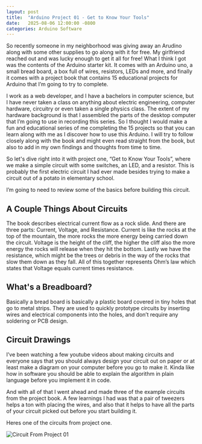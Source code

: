 ```yaml
---
layout: post
title:  "Arduino Project 01 - Get to Know Your Tools"
date:   2025-08-06 12:00:00 -0800
categories: Arduino Software
---
```


So recently someone in my neighborhood was giving away an Arudino along with 
some other supplies to go along with it for free. My girlfriend reached out and 
was lucky enough to get it all for free! What I think I got was the contents of 
the Arduino starter kit. It comes with an Arduino uno, a small bread board, a 
box full of wires, resistors, LEDs and more, and finally it comes with a project 
book that contains 15 educational projects for Arduino that I’m going to try to 
complete. 

I work as a web developer, and I have a bachelors in computer science, but I 
have never taken a class on anything about electric engineering, computer 
hardware, circuitry or even taken a single physics class. The extent of my 
hardware background is that I assembled the parts of the desktop computer that 
I’m going to use in recording this series. So I thought I would make a fun and 
educational series of me completing the 15 projects so that you can learn 
along with me as I discover how to use this Arduino. I will try to follow 
closely along with the book and might even read straight from the book, but also 
to add in my own findings and thoughts from time to time.

So let's dive right into it with project one, “Get to Know Your Tools”, where we 
make a simple circuit with some switches, an LED, and a resistor. This is 
probably the first electric circuit I had ever made besides trying to make a 
circuit out of a potato in elementary school.

I’m going to need to review some of the basics before building this circuit.

## A Couple Things About Circuits
The book describes electrical current flow as a rock slide. And there are three 
parts: Current, Voltage, and Resistance. Current is like the rocks at the top of 
the mountain, the more rocks the more energy being carried down the circuit. 
Voltage is the height of the cliff, the higher the cliff also the more energy 
the rocks will release when they hit the bottom. Lastly we have the resistance, 
which might be the trees or debris in the way of the rocks that slow them down 
as they fall. All of this together represents Ohm’s law which states that 
Voltage equals current times resistance.

## What's a Breadboard?
Basically a bread board is basically a plastic board covered in tiny holes that 
go to metal strips. They are used to quickly prototype circuits by inserting 
wires and electrical components into the holes, and don’t require any soldering 
or PCB design.

## Circuit Drawings
I’ve been watching a few youtube videos about making circuits and everyone says 
that you should always design your circuit out on paper or at least make a 
diagram on your computer before you go to make it. Kinda like how in software 
you should be able to explain the algorithm in plain language before you 
implement it in code. 

And with all of that I went ahead and made three of the example circuits from 
the project book. A few learnings I had was that a pair of tweezers helps a ton 
with placing the wires, and also that it helps to have all the parts of your 
circuit picked out before you start building it.

Heres one of the circuits from project one.

![Circuit From Project 01](/images/arduino_project_01.webp)
